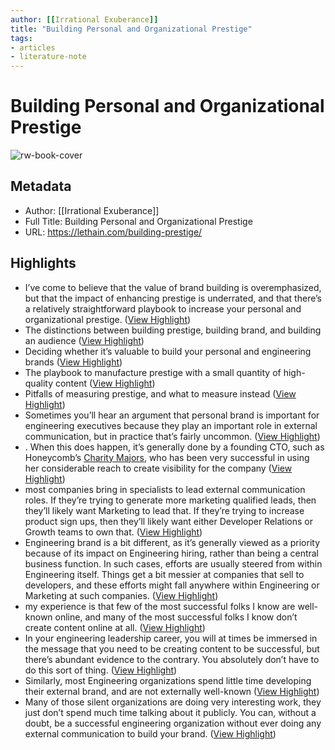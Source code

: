 ```yaml
---
author: [[Irrational Exuberance]]
title: "Building Personal and Organizational Prestige"
tags: 
- articles
- literature-note
---
```

# Building Personal and Organizational Prestige

![rw-book-cover](https://lethain.com/favicon.ico)

## Metadata
- Author: [[Irrational Exuberance]]
- Full Title: Building Personal and Organizational Prestige
- URL: https://lethain.com/building-prestige/

## Highlights
- I’ve come to believe that the value of brand building is overemphasized, but that the impact of enhancing prestige is underrated, and that there’s a relatively straightforward playbook to increase your personal and organizational prestige. ([View Highlight](https://read.readwise.io/read/01h4h8xcr4549etb467qmdk9x0))
- The distinctions between building prestige, building brand, and building an audience ([View Highlight](https://read.readwise.io/read/01h4h8xnmbcssrph9y447ry8js))
- Deciding whether it’s valuable to build your personal and engineering brands ([View Highlight](https://read.readwise.io/read/01h4h8xpzz7gxhcsbz8jpzhj34))
- The playbook to manufacture prestige with a small quantity of high-quality content ([View Highlight](https://read.readwise.io/read/01h4h8xvn4qmzmsqzjmvxq32qz))
- Pitfalls of measuring prestige, and what to measure instead ([View Highlight](https://read.readwise.io/read/01h4h8xxfgy574fss0g8wgm80p))
- Sometimes you’ll hear an argument that personal brand is important for engineering executives because they play an important role in external communication, but in practice that’s fairly uncommon. ([View Highlight](https://read.readwise.io/read/01h4h8yb0k180s4qz52z199te5))
- . When this does happen, it’s generally done by a founding CTO, such as Honeycomb’s [Charity Majors](https://charity.wtf/), who has been very successful in using her considerable reach to create visibility for the company ([View Highlight](https://read.readwise.io/read/01h4h8yntggfe679kry0z3fs73))
- most companies bring in specialists to lead external communication roles. If they’re trying to generate more marketing qualified leads, then they’ll likely want Marketing to lead that. If they’re trying to increase product sign ups, then they’ll likely want either Developer Relations or Growth teams to own that. ([View Highlight](https://read.readwise.io/read/01h4h8z0dpx2cytzqyg53w2tem))
- Engineering brand is a bit different, as it’s generally viewed as a priority because of its impact on Engineering hiring, rather than being a central business function. In such cases, efforts are usually steered from within Engineering itself. Things get a bit messier at companies that sell to developers, and these efforts might fall anywhere within Engineering or Marketing at such companies. ([View Highlight](https://read.readwise.io/read/01h4h8zb8gscrnz24qqzhp01kk))
- my experience is that few of the most successful folks I know are well-known online, and many of the most successful folks I know don’t create content online at all. ([View Highlight](https://read.readwise.io/read/01h4h90gtzr4p1b8wrf2t1dm03))
- In your engineering leadership career, you will at times be immersed in the message that you need to be creating content to be successful, but there’s abundant evidence to the contrary. You absolutely don’t have to do this sort of thing. ([View Highlight](https://read.readwise.io/read/01h4h91aptvmk7v0zrkap7bzzr))
- Similarly, most Engineering organizations spend little time developing their external brand, and are not externally well-known ([View Highlight](https://read.readwise.io/read/01h4h91r8r30b233yk7y8f6ta9))
- Many of those silent organizations are doing very interesting work, they just don’t spend much time talking about it publicly. You can, without a doubt, be a successful engineering organization without ever doing any external communication to build your brand. ([View Highlight](https://read.readwise.io/read/01h4h921m6tq1b34dg11rmbq5f))
